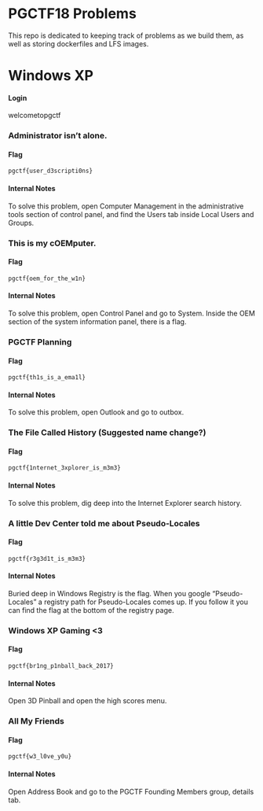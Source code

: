 # PGCTF18 Problems
This repo is dedicated to keeping track of problems as we build them, as well as storing dockerfiles and LFS images.

# Windows XP
#### Login
welcometopgctf

### Administrator isn’t alone.
#### Flag
`pgctf{user_d3scripti0ns}`

#### Internal Notes
To solve this problem, open Computer Management in the administrative tools section of control panel, and find the Users tab inside Local Users and Groups.

### This is my cOEMputer.
#### Flag
`pgctf{oem_for_the_w1n}`

#### Internal Notes
To solve this problem, open Control Panel and go to System. Inside the OEM section of the system information panel, there is a flag.

### PGCTF Planning
#### Flag
`pgctf{th1s_is_a_ema1l}`

#### Internal Notes
To solve this problem, open Outlook and go to outbox.

### The File Called History (Suggested name change?)
#### Flag
`pgctf{1nternet_3xplorer_is_m3m3}`

#### Internal Notes
To solve this problem, dig deep into the Internet Explorer search history.

### A little Dev Center told me about Pseudo-Locales
#### Flag
`pgctf{r3g3d1t_is_m3m3}`

#### Internal Notes
Buried deep in Windows Registry is the flag. When you google “Pseudo-Locales” a registry path for Pseudo-Locales comes up. If you follow it you can find the flag at the bottom of the registry page.

### Windows XP Gaming <3
#### Flag
`pgctf{br1ng_p1nball_back_2017}`

#### Internal Notes
Open 3D Pinball and open the high scores menu.


### All My Friends
#### Flag
`pgctf{w3_l0ve_y0u}`

#### Internal Notes
Open Address Book and go to the PGCTF Founding Members group, details tab.
